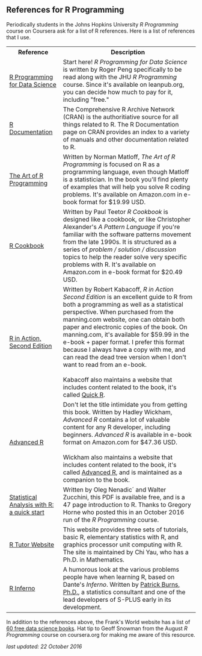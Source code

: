 ## References for R Programming

Periodically students in the Johns Hopkins University *R Programming* course on Coursera ask for a list of R references. Here is a list of references that I use.

<table>
<tr><th>Reference</th><th>Description</th></tr>

<tr><td><a href="https://leanpub.com/rprogramming"> R Programming for Data Science </a></td><td>Start here! <em>R Programming for Data Science</em> is written by Roger Peng specifically to be read along with the JHU <em>R Programming</em> course. Since it's available on leanpub.org, you can decide how much to pay for it, including "free." </td></tr>
<tr><td><a href="https://cran.r-project.org/manuals.html"> R Documentation</a></td><td>The Comprehensive R Archive Network (CRAN) is the authoritiative source for all things related to R. The R Documentation page on CRAN provides an index to a variety of manuals and other documentation related to R. </td>

<tr><td><a href="http://www.amazon.com/Art-Programming-Statistical-Software-Design/dp/1593273843/ref=sr_1_1?ie=UTF8&qid=1464579557&sr=8-1&keywords=the+art+of+R+programming"> The Art of R Programming </a></td><td>Written by Norman Matloff, <em>The Art of R Programming</em> is focused on R as a programming language, even though Matloff is a statistician. In the book you'll find plenty of examples that will help you solve R coding problems. It's available on Amazon.com in e-book format for $19.99 USD. </td></tr>
<tr><td><a href="https://www.amazon.com/Cookbook-OReilly-Cookbooks-Paul-Teetor-ebook/dp/B004VB3UYW?ie=UTF8&keywords=r%20cookbook%20o%27reilly%20cookbooks&qid=1464579855&ref_=sr_1_1_twi_kin_2&s=books&sr=1-1"> R Cookbook </a></td><td>Written by Paul Teetor <em>R Cookbook</em> is designed like a cookbook, or like Christopher Alexander's <em>A Pattern Language</em> if you're familiar with the software patterns movement from the late 1990s. It is structured as a series of <em>problem / solution / discussion</em> topics to help the reader solve very specific problems with R. It's available on Amazon.com in e-book format for $20.49 USD. </td></tr>

<tr><td><a href="https://www.manning.com/books/r-in-action-second-edition"> R in Action, Second Edition </a></td><td>Written by Robert Kabacoff, <em>R in Action Second Edition</em> is an excellent guide to R from both a programming as well as a statistical perspective. When purchased from the manning.com website, one can obtain both paper and electronic copies of the book. On manning.com, it's available for $59.99 in the e-book + paper format. I prefer this format because I always have a copy with me, and can read the dead tree version when I don't want to read from an e-book.<br><br> Kabacoff also maintains a website that includes content related to the book, it's called <a href="http://www.statmethods.net">Quick R</a>. </td></tr>

<tr><td><a href="http://adv-r.had.co.nz"> Advanced R </a></td><td>Don't let the title intimidate you from getting this book. Written by Hadley Wickham, <em>Advanced R</em> contains a lot of valuable content for any R developer, including beginners. <em>Advanced R</em> is available in e-book format on Amazon.com for $47.36 USD.<br><br> Wickham also maintains a website that includes content related to the book, it's called <a href="http://www.statmethods.net">Advanced R</a>, and is maintained as a companion to the book. </td></tr>
<tr><td><a href="http://www.statoek.wiso.uni-goettingen.de/mitarbeiter/ogi/pub/r_workshop.pdf"> Statistical Analysis with R: a quick start </a></td><td> Written by Oleg Nenadic´ and Walter Zucchini, this PDF is available free, and is a 47 page introduction to R. Thanks to Gregory Horne who posted this in an October 2016 run of the <em>R Programming</em> course. </td></tr>
<tr><td><a href="http://www.r-tutor.com/r-introduction"> R Tutor Website </a></td><td>This website provides three sets of tutorials, basic R, elementary statistics with R, and graphics processor unit computing with R. The site is maintained by Chi Yau, who has a Ph.D. in Mathematics. </td></tr>
<tr><td><a href="http://www.burns-stat.com/pages/Tutor/R_inferno.pdf"> R Inferno </a></td><td>A humorous look at the various problems people have when learning R, based on Dante's <em>Inferno</em>. Written by <a href="http://www.burns-stat.com/about-burns-statistics/"> Patrick Burns, Ph.D.</a>, a statistics consultant and one of the lead developers of S-PLUS early in its development. </td></tr>
</table>

In addition to the references above, the Frank's World website has a list of [60 free data science books](http://bit.ly/2bFDN6s). Hat tip to Geoff Snowman from the August *R Programming* course on coursera.org for making me aware of this resource.

*last updated: 22 October 2016*
